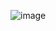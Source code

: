 ![image](https://github.com/qweeertyyyy/pma-voice-remake-STYLE/assets/133780594/b03673f2-2536-422d-976d-da59279b988b)
